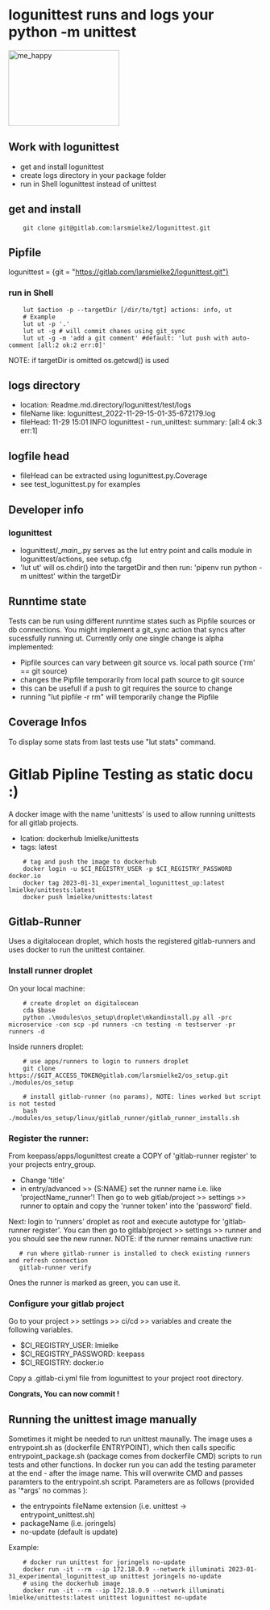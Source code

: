 # logunittest runs and logs your python -m unittest

<img src="https://drive.google.com/uc?id=1C8LBRduuHTgN8tWDqna_eH5lvqhTUQR4" alt="me_happy" class="plain" height="150px" width="220px">

## Work with logunittest
- get and install logunittest
- create logs directory in your package folder
- run in Shell logunittest instead of unittest

## get and install
```
    git clone git@gitlab.com:larsmielke2/logunittest.git
```

## Pipfile
logunittest = {git = "https://gitlab.com/larsmielke2/logunittest.git"}

### run in Shell
```
    lut $action -p --targetDir [/dir/to/tgt] actions: info, ut
    # Example
    lut ut -p '.'
    lut ut -g # will commit chanes using git_sync
    lut ut -g -m 'add a git comment' #default: 'lut push with auto-comment [all:2 ok:2 err:0]'
```
NOTE: if targetDir is omitted os.getcwd() is used

## logs directory
- location: Readme.md.directory/logunittest/test/logs
- fileName like: logunittest_2022-11-29-15-01-35-672179.log
- fileHead: 11-29 15:01 INFO logunittest - run_unittest: summary: [all:4 ok:3 err:1]

## logfile head
- fileHead can be extracted using logunittest.py.Coverage
- see test_logunittest.py for examples

## Developer info
### logunittest
- logunittest/\__main__.py serves as the lut entry point and calls module in logunittest/actions, see setup.cfg
- 'lut ut' will os.chdir() into the targetDir and then run: 'pipenv run python -m unittest' within the targetDir

## Runntime state
Tests can be run using different runntime states such as Pipfile sources or db connections.
You might implement a git_sync action that syncs after sucessfully running ut.
Currently only one single change is alpha implemented:
- Pipfile sources can vary between git source vs. local path source ('rm' == git source)
- changes the Pipfile temporarily from local path source to git source
- this can be usefull if a push to git requires the source to change
- running "lut pipfile -r rm" will temporarily change the Pipfile

## Coverage Infos
To display some stats from last tests use "lut stats" command.




# Gitlab Pipline Testing as static docu :)
A docker image with the name 'unittests' is used to allow running unittests for all gitlab projects.
- lcation: dockerhub lmielke/unittests
- tags: latest
```
    # tag and push the image to dockerhub
    docker login -u $CI_REGISTRY_USER -p $CI_REGISTRY_PASSWORD docker.io
    docker tag 2023-01-31_experimental_logunittest_up:latest lmielke/unittests:latest
    docker push lmielke/unittests:latest
```

## Gitlab-Runner
Uses a digitalocean droplet, which hosts the registered gitlab-runners and uses docker to run the unittest container.

### Install runner droplet

On your local machine:
```
    # create droplet on digitalocean
    cda $base
    python .\modules\os_setup\droplet\mkandinstall.py all -prc microservice -con scp -pd runners -cn testing -n testserver -pr runners -d
```

Inside runners droplet:
```
    # use apps/runners to login to runners droplet
    git clone https://$GIT_ACCESS_TOKEN@gitlab.com/larsmielke2/os_setup.git ./modules/os_setup
    
    # install gitlab-runner (no params), NOTE: lines worked but script is not tested
    bash ./modules/os_setup/linux/gitlab_runner/gitlab_runner_installs.sh
```

### Register the runner:
From keepass/apps/logunittest create a COPY of 'gitlab-runner register' to your projects entry_group.
- Change 'title'
- in entry/advanced >> {S:NAME} set the runner name i.e. like 'projectName_runner'!
Then go to web gitlab/project >> settings >> runner to optain and copy the 'runner token' into the 'password' field.

Next: login to 'runners' droplet as root and execute autotype for 'gitlab-runner register'. You can then go to gitlab/project >> settings >> runner and you should see the new runner.
NOTE: if the runner remains unactive run:
```
   # run where gitlab-runner is installed to check existing runners and refresh connection
   gitlab-runner verify
```
Ones the runner is marked as green, you can use it.

### Configure your gitlab project
Go to your project >> settings >> ci/cd >> variables and create the following variables.
- $CI_REGISTRY_USER: lmielke
- $CI_REGISTRY_PASSWORD: keepass
- $CI_REGISTRY: docker.io

Copy a .gitlab-ci.yml file from logunittest to your project root directory.

__Congrats, You can now commit !__

## Running the unittest image manually
Sometimes it might be needed to run unittest maunally.
The image uses a entrypoint.sh as (dockerfile ENTRYPOINT), which then calls specific entrypoint_package.sh (package comes from dockerfile CMD) scripts to run tests and other functions.
In docker run you can add the testing parameter at the end - after the image name. This will overwrite CMD and passes paramters to the entrypoint.sh script.
Parameters are as follows (provided as '*args' no commas ):
- the entrypoints fileName extension (i.e. unittest -> entrypoint_unittest.sh)
- packageName (i.e. joringels)
- no-update (default is update)

Example:
```
    # docker run unittest for joringels no-update
    docker run -it --rm --ip 172.18.0.9 --network illuminati 2023-01-31_experimental_logunittest_up unittest joringels no-update
    # using the dockerhub image
    docker run -it --rm --ip 172.18.0.9 --network illuminati lmielke/unittests:latest unittest logunittest no-update
```
